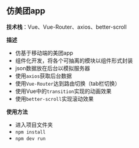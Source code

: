 ## 仿美团app

**技术栈**：Vue、Vue-Router、axios、better-scroll

**描述**

- 仿基于移动端的美团app
- 组件化开发，将各个可抽离的模块以组件形式封装
- json数据放在后台以模拟服务器
- 使用`axios`获取后台数据
- 使用`Vue-Router`达到路由切换（tab栏切换）
- 使用Vue中的`transition`实现的动画效果
- 使用`better-scroll`实现滚动效果

**使用方法**

- 进入项目文件夹
- `npm install`
- `npm dev run`
